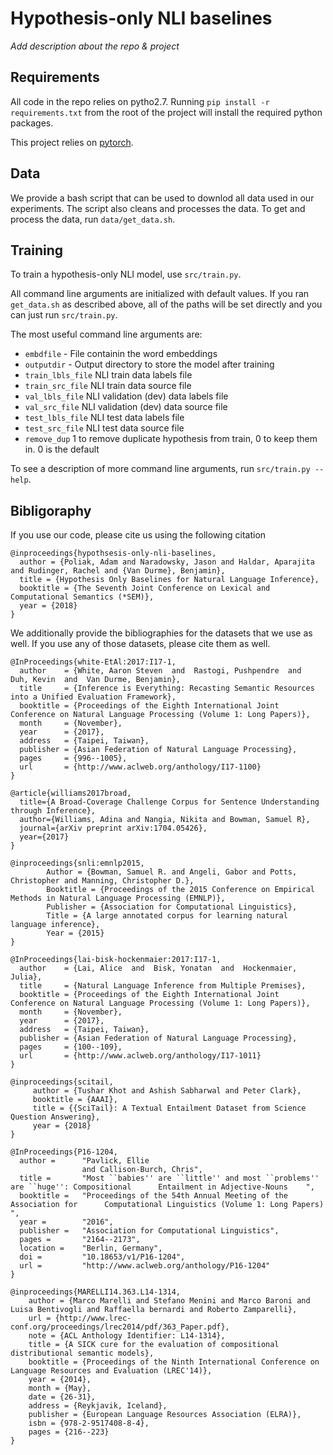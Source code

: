 # Hypothesis-only NLI baselines

*Add description about the repo & project*

## Requirements
All code in the repo relies on pytho2.7. Running `pip install -r requirements.txt` from the root of the project will install the required python packages.

This project relies on [pytorch](http://pytorch.org/). 




## Data
We provide a bash script that can be used to downlod all data used in our experiments. The script also cleans and processes the data.
To get and process the data, run `data/get_data.sh`.  

## Training

To train a hypothesis-only NLI model, use `src/train.py`.

All command line arguments are initialized with default values. If you ran `get_data.sh` as described above, all of the paths will be set directly and you can just run `src/train.py`. 

The most useful command line arguments are:

- `embdfile` - File containin the word embeddings
- `outputdir` - Output directory to store the model after training
- `train_lbls_file` NLI train data labels file
- `train_src_file`  NLI train data source file
- `val_lbls_file`  NLI validation (dev) data labels file
- `val_src_file`   NLI validation (dev) data source file
- `test_lbls_file` NLI test data labels file
- `test_src_file`  NLI test data source file 
- `remove_dup` 1 to remove duplicate hypothesis from train, 0 to keep them in. 0 is the default

To see a description of more command line arguments, run `src/train.py --help`.


## Bibligoraphy

If you use our code, please cite us using the following citation

```
@inproceedings{hypothsesis-only-nli-baselines,
  author = {Poliak, Adam and Naradowsky, Jason and Haldar, Aparajita and Rudinger, Rachel and {Van Durme}, Benjamin},
  title = {Hypothesis Only Baselines for Natural Language Inference},
  booktitle = {The Seventh Joint Conference on Lexical and Computational Semantics (*SEM)},
  year = {2018}
}
```

We additionally provide the bibliographies for the datasets that we use as well. If you use any of those datasets, please cite them as well.

```
@InProceedings{white-EtAl:2017:I17-1,
  author    = {White, Aaron Steven  and  Rastogi, Pushpendre  and  Duh, Kevin  and  Van Durme, Benjamin},
  title     = {Inference is Everything: Recasting Semantic Resources into a Unified Evaluation Framework},
  booktitle = {Proceedings of the Eighth International Joint Conference on Natural Language Processing (Volume 1: Long Papers)},
  month     = {November},
  year      = {2017},
  address   = {Taipei, Taiwan},
  publisher = {Asian Federation of Natural Language Processing},
  pages     = {996--1005},
  url       = {http://www.aclweb.org/anthology/I17-1100}
}

@article{williams2017broad,
  title={A Broad-Coverage Challenge Corpus for Sentence Understanding through Inference},
  author={Williams, Adina and Nangia, Nikita and Bowman, Samuel R},
  journal={arXiv preprint arXiv:1704.05426},
  year={2017}
}

@inproceedings{snli:emnlp2015,
        Author = {Bowman, Samuel R. and Angeli, Gabor and Potts, Christopher and Manning, Christopher D.},
        Booktitle = {Proceedings of the 2015 Conference on Empirical Methods in Natural Language Processing (EMNLP)},
        Publisher = {Association for Computational Linguistics},
        Title = {A large annotated corpus for learning natural language inference},
        Year = {2015}
}

@InProceedings{lai-bisk-hockenmaier:2017:I17-1,
  author    = {Lai, Alice  and  Bisk, Yonatan  and  Hockenmaier, Julia},
  title     = {Natural Language Inference from Multiple Premises},
  booktitle = {Proceedings of the Eighth International Joint Conference on Natural Language Processing (Volume 1: Long Papers)},
  month     = {November},
  year      = {2017},
  address   = {Taipei, Taiwan},
  publisher = {Asian Federation of Natural Language Processing},
  pages     = {100--109},
  url       = {http://www.aclweb.org/anthology/I17-1011}
}

@inproceedings{scitail,
     author = {Tushar Khot and Ashish Sabharwal and Peter Clark},
     booktitle = {AAAI},
     title = {{SciTail}: A Textual Entailment Dataset from Science Question Answering},
     year = {2018}
}

@InProceedings{P16-1204,
  author =      "Pavlick, Ellie
                and Callison-Burch, Chris",
  title =       "Most ``babies'' are ``little'' and most ``problems'' are ``huge'': Compositional      Entailment in Adjective-Nouns    ",
  booktitle =   "Proceedings of the 54th Annual Meeting of the Association for      Computational Linguistics (Volume 1: Long Papers)    ",
  year =        "2016",
  publisher =   "Association for Computational Linguistics",
  pages =       "2164--2173",
  location =    "Berlin, Germany",
  doi =         "10.18653/v1/P16-1204",
  url =         "http://www.aclweb.org/anthology/P16-1204"
}

@inproceedings{MARELLI14.363.L14-1314,
    author = {Marco Marelli and Stefano Menini and Marco Baroni and Luisa Bentivogli and Raffaella bernardi and Roberto Zamparelli},
    url = {http://www.lrec-conf.org/proceedings/lrec2014/pdf/363_Paper.pdf},
    note = {ACL Anthology Identifier: L14-1314},
    title = {A SICK cure for the evaluation of compositional distributional semantic models},
    booktitle = {Proceedings of the Ninth International Conference on Language Resources and Evaluation (LREC'14)},
    year = {2014},
    month = {May},
    date = {26-31},
    address = {Reykjavik, Iceland},
    publisher = {European Language Resources Association (ELRA)},
    isbn = {978-2-9517408-8-4},
    pages = {216--223}
}
```

